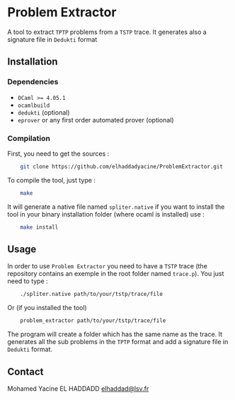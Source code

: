 
# Problem Extractor

A tool to extract `TPTP` problems from a `TSTP` trace.
It generates also a signature file in `Dedukti` format

## Installation
    
### Dependencies

- `OCaml >= 4.05.1`
- `ocamlbuild`
- `dedukti` (optional)
- `eprover` or any first order automated prover (optional)

### Compilation

First, you need to get the sources :
```bash
    git clone https://github.com/elhaddadyacine/ProblemExtractor.git
```
To compile the tool, just type :

```bash
    make
```
It will generate a native file named `spliter.native` if you want to install the tool in your binary installation folder (where ocaml is installed) use :

```bash
    make install
```

## Usage

In order to use `Problem Extractor` you need to have a `TSTP` trace (the repository contains an exemple in the root folder named `trace.p`).
You just need to type :
```bash
    ./spliter.native path/to/your/tstp/trace/file
```

Or (if you installed the tool)
```bash
    problem_extractor path/to/your/tstp/trace/file
```

The program will create a folder which has the same name as the trace.
It generates all the sub problems in the `TPTP` format and add a signature file in `Dedukti` format.

## Contact

Mohamed Yacine EL HADDADD <elhaddad@lsv.fr>
